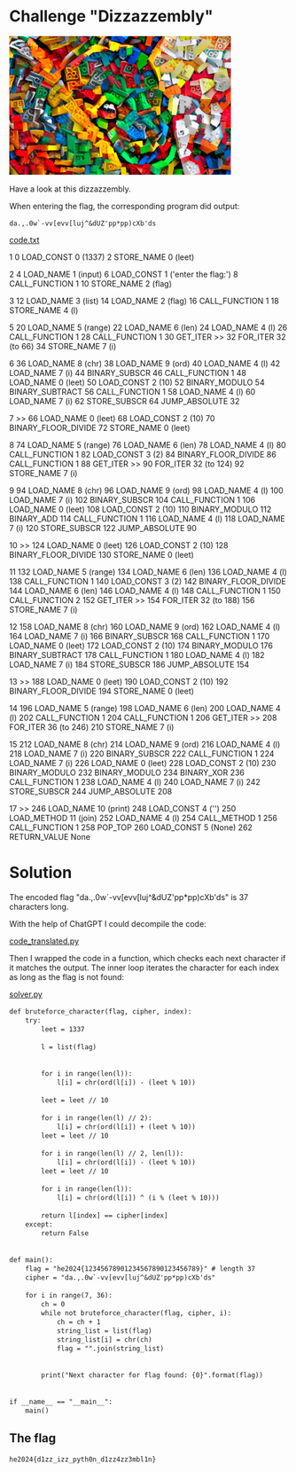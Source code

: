 # Challenge "Dizzazzembly"
<img src="banner.jpg" width="400px" alt="Banner Image" />

Have a look at this dizzazzembly.

When entering the flag, the corresponding program did output:

    da.,.0w`-vv[evv[luj^&dUZ'pp*pp)cXb'ds  

[code.txt](code.txt)

  1           0 LOAD_CONST               0 (1337)
              2 STORE_NAME               0 (leet)

  2           4 LOAD_NAME                1 (input)
              6 LOAD_CONST               1 ('enter the flag:')
              8 CALL_FUNCTION            1
             10 STORE_NAME               2 (flag)

  3          12 LOAD_NAME                3 (list)
             14 LOAD_NAME                2 (flag)
             16 CALL_FUNCTION            1
             18 STORE_NAME               4 (l)

  5          20 LOAD_NAME                5 (range)
             22 LOAD_NAME                6 (len)
             24 LOAD_NAME                4 (l)
             26 CALL_FUNCTION            1
             28 CALL_FUNCTION            1
             30 GET_ITER
        >>   32 FOR_ITER                32 (to 66)
             34 STORE_NAME               7 (i)

  6          36 LOAD_NAME                8 (chr)
             38 LOAD_NAME                9 (ord)
             40 LOAD_NAME                4 (l)
             42 LOAD_NAME                7 (i)
             44 BINARY_SUBSCR
             46 CALL_FUNCTION            1
             48 LOAD_NAME                0 (leet)
             50 LOAD_CONST               2 (10)
             52 BINARY_MODULO
             54 BINARY_SUBTRACT
             56 CALL_FUNCTION            1
             58 LOAD_NAME                4 (l)
             60 LOAD_NAME                7 (i)
             62 STORE_SUBSCR
             64 JUMP_ABSOLUTE           32

  7     >>   66 LOAD_NAME                0 (leet)
             68 LOAD_CONST               2 (10)
             70 BINARY_FLOOR_DIVIDE
             72 STORE_NAME               0 (leet)

  8          74 LOAD_NAME                5 (range)
             76 LOAD_NAME                6 (len)
             78 LOAD_NAME                4 (l)
             80 CALL_FUNCTION            1
             82 LOAD_CONST               3 (2)
             84 BINARY_FLOOR_DIVIDE
             86 CALL_FUNCTION            1
             88 GET_ITER
        >>   90 FOR_ITER                32 (to 124)
             92 STORE_NAME               7 (i)

  9          94 LOAD_NAME                8 (chr)
             96 LOAD_NAME                9 (ord)
             98 LOAD_NAME                4 (l)
            100 LOAD_NAME                7 (i)
            102 BINARY_SUBSCR
            104 CALL_FUNCTION            1
            106 LOAD_NAME                0 (leet)
            108 LOAD_CONST               2 (10)
            110 BINARY_MODULO
            112 BINARY_ADD
            114 CALL_FUNCTION            1
            116 LOAD_NAME                4 (l)
            118 LOAD_NAME                7 (i)
            120 STORE_SUBSCR
            122 JUMP_ABSOLUTE           90

 10     >>  124 LOAD_NAME                0 (leet)
            126 LOAD_CONST               2 (10)
            128 BINARY_FLOOR_DIVIDE
            130 STORE_NAME               0 (leet)

 11         132 LOAD_NAME                5 (range)
            134 LOAD_NAME                6 (len)
            136 LOAD_NAME                4 (l)
            138 CALL_FUNCTION            1
            140 LOAD_CONST               3 (2)
            142 BINARY_FLOOR_DIVIDE
            144 LOAD_NAME                6 (len)
            146 LOAD_NAME                4 (l)
            148 CALL_FUNCTION            1
            150 CALL_FUNCTION            2
            152 GET_ITER
        >>  154 FOR_ITER                32 (to 188)
            156 STORE_NAME               7 (i)

 12         158 LOAD_NAME                8 (chr)
            160 LOAD_NAME                9 (ord)
            162 LOAD_NAME                4 (l)
            164 LOAD_NAME                7 (i)
            166 BINARY_SUBSCR
            168 CALL_FUNCTION            1
            170 LOAD_NAME                0 (leet)
            172 LOAD_CONST               2 (10)
            174 BINARY_MODULO
            176 BINARY_SUBTRACT
            178 CALL_FUNCTION            1
            180 LOAD_NAME                4 (l)
            182 LOAD_NAME                7 (i)
            184 STORE_SUBSCR
            186 JUMP_ABSOLUTE          154

 13     >>  188 LOAD_NAME                0 (leet)
            190 LOAD_CONST               2 (10)
            192 BINARY_FLOOR_DIVIDE
            194 STORE_NAME               0 (leet)

 14         196 LOAD_NAME                5 (range)
            198 LOAD_NAME                6 (len)
            200 LOAD_NAME                4 (l)
            202 CALL_FUNCTION            1
            204 CALL_FUNCTION            1
            206 GET_ITER
        >>  208 FOR_ITER                36 (to 246)
            210 STORE_NAME               7 (i)

 15         212 LOAD_NAME                8 (chr)
            214 LOAD_NAME                9 (ord)
            216 LOAD_NAME                4 (l)
            218 LOAD_NAME                7 (i)
            220 BINARY_SUBSCR
            222 CALL_FUNCTION            1
            224 LOAD_NAME                7 (i)
            226 LOAD_NAME                0 (leet)
            228 LOAD_CONST               2 (10)
            230 BINARY_MODULO
            232 BINARY_MODULO
            234 BINARY_XOR
            236 CALL_FUNCTION            1
            238 LOAD_NAME                4 (l)
            240 LOAD_NAME                7 (i)
            242 STORE_SUBSCR
            244 JUMP_ABSOLUTE          208

 17     >>  246 LOAD_NAME               10 (print)
            248 LOAD_CONST               4 ('')
            250 LOAD_METHOD             11 (join)
            252 LOAD_NAME                4 (l)
            254 CALL_METHOD              1
            256 CALL_FUNCTION            1
            258 POP_TOP
            260 LOAD_CONST               5 (None)
            262 RETURN_VALUE
None


# Solution
The encoded flag "da.,.0w`-vv[evv[luj^&dUZ'pp*pp)cXb'ds" is 37 characters long.

With the help of ChatGPT I could decompile the code:

[code_translated.py](code_translated.py)

Then I wrapped the code in a function, which checks each next character if it matches the output. The inner loop iterates the character for each index as long as the flag is not found:

[solver.py](solver.py)

    def bruteforce_character(flag, cipher, index):
        try:
            leet = 1337

            l = list(flag)


            for i in range(len(l)):
                l[i] = chr(ord(l[i]) - (leet % 10))

            leet = leet // 10

            for i in range(len(l) // 2):
                l[i] = chr(ord(l[i]) + (leet % 10))
            leet = leet // 10

            for i in range(len(l) // 2, len(l)):
                l[i] = chr(ord(l[i]) - (leet % 10))
            leet = leet // 10

            for i in range(len(l)):
                l[i] = chr(ord(l[i]) ^ (i % (leet % 10)))

            return l[index] == cipher[index]
        except:
            return False


    def main():
        flag = "he2024{12345678901234567890123456789}" # length 37
        cipher = "da.,.0w`-vv[evv[luj^&dUZ'pp*pp)cXb'ds"
        
        for i in range(7, 36):
            ch = 0
            while not bruteforce_character(flag, cipher, i):
                ch = ch + 1
                string_list = list(flag)
                string_list[i] = chr(ch)
                flag = "".join(string_list)


            print("Next character for flag found: {0}".format(flag))


    if __name__ == "__main__":
        main()

## The flag
    he2024{d1zz_izz_pyth0n_d1zz4zz3mbl1n}
